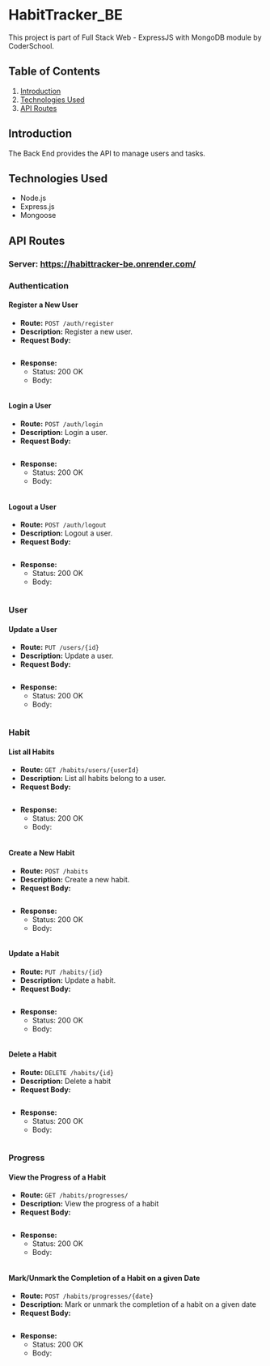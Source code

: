 # HabitTracker_BE

This project is part of Full Stack Web - ExpressJS with MongoDB module by CoderSchool.

## Table of Contents

1. [Introduction](#introduction)
2. [Technologies Used](#technologies-used)
3. [API Routes](#api-routes)

## Introduction

The Back End provides the API to manage users and tasks.

## Technologies Used

- Node.js
- Express.js
- Mongoose

## API Routes

### Server: https://habittracker-be.onrender.com/

### Authentication
#### Register a New User
- **Route:** `POST /auth/register`
- **Description:** Register a new user.
- **Request Body:**
  ```json

  ```
- **Response:**
  - Status: 200 OK
  - Body:
    ```json

    ```

#### Login a User
- **Route:** `POST /auth/login`
- **Description:** Login a user.
- **Request Body:**
  ```json

  ```
- **Response:**
  - Status: 200 OK
  - Body:
    ```json

    ```
#### Logout a User
- **Route:** `POST /auth/logout`
- **Description:** Logout a user.
- **Request Body:**
  ```json

  ```
- **Response:**
  - Status: 200 OK
  - Body:
    ```json

    ```
    
### User
#### Update a User
- **Route:** `PUT /users/{id}`
- **Description:** Update a user.
- **Request Body:**
  ```json

  ```
- **Response:**
  - Status: 200 OK
  - Body:
    ```json

    ```

### Habit
#### List all Habits
- **Route:** `GET /habits/users/{userId}`
- **Description:** List all habits belong to a user.
- **Request Body:**
  ```json

  ```
- **Response:**
  - Status: 200 OK
  - Body:
    ```json

    ```
#### Create a New Habit
- **Route:** `POST /habits`
- **Description:** Create a new habit.
- **Request Body:**
  ```json

  ```
- **Response:**
  - Status: 200 OK
  - Body:
    ```json

    ```
#### Update a Habit
- **Route:** `PUT /habits/{id}`
- **Description:** Update a habit.
- **Request Body:**
  ```json

  ```
- **Response:**
  - Status: 200 OK
  - Body:
    ```json

    ```
#### Delete a Habit
- **Route:** `DELETE /habits/{id}`
- **Description:** Delete a habit
- **Request Body:**
  ```json

  ```
- **Response:**
  - Status: 200 OK
  - Body:
    ```json

    ```
    
### Progress
#### View the Progress of a Habit
- **Route:** `GET /habits/progresses/`
- **Description:** View the progress of a habit
- **Request Body:**
  ```json

  ```
- **Response:**
  - Status: 200 OK
  - Body:
    ```json

    ```
    
#### Mark/Unmark the Completion of a Habit on a given Date
- **Route:** `POST /habits/progresses/{date}`
- **Description:** Mark or unmark the completion of a habit on a given date
- **Request Body:**
  ```json

  ```
- **Response:**
  - Status: 200 OK
  - Body:
    ```json

    ```















    


  

  



